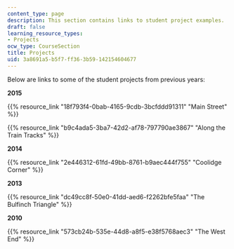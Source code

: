 ```yaml
---
content_type: page
description: This section contains links to student project examples.
draft: false
learning_resource_types:
- Projects
ocw_type: CourseSection
title: Projects
uid: 3a8691a5-b5f7-ff36-3b59-142154604677
---
```

Below are links to some of the student projects from previous years:

**2015**

{{% resource_link "18f793f4-0bab-4165-9cdb-3bcfddd91311" "Main Street" %}}

{{% resource_link "b9c4ada5-3ba7-42d2-af78-797790ae3867" "Along the Train Tracks" %}}

**2014**

{{% resource_link "2e446312-61fd-49bb-8761-b9aec444f755" "Coolidge Corner" %}}

**2013**

{{% resource_link "dc49cc8f-50e0-41dd-aed6-f2262bfe5faa" "The Bulfinch Triangle" %}}

**2010**

{{% resource_link "573cb24b-535e-44d8-a8f5-e38f5768aec3" "The West End" %}}